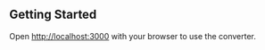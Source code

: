 ## Getting Started

Open [http://localhost:3000](http://localhost:3000) with your browser to use the converter.
